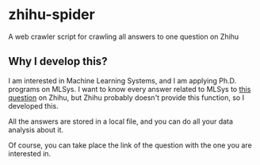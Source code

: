 # zhihu-spider
A web crawler script for crawling all answers to one question on Zhihu

## Why I develop this?

I am interested in Machine Learning Systems, and I am applying Ph.D. programs on MLSys. I want to know every answer related to MLSys to [this question](https://www.zhihu.com/question/360515552) on Zhihu, but Zhihu probably doesn't provide this function, so I developed this.

All the answers are stored in a local file, and you can do all your data analysis about it.

Of course, you can take place the link of the question with the one you are interested in.
